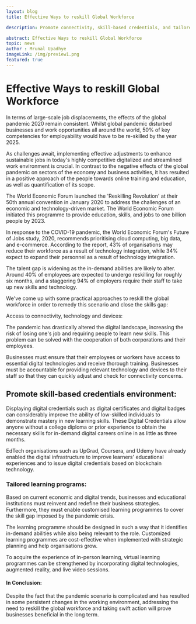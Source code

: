 ```yaml
---
layout: blog
title: Effective Ways to reskill Global Workforce 

description: Promote connectivity, skill-based credentials, and tailored learning programs to effectively reskill the global workforce.

abstract: Effective Ways to reskill Global Workforce 
topic: news
author : Mrunal Upadhye
imageLink: /img/preview1.png
featured: true
---
```


# Effective Ways to reskill Global Workforce
In terms of large-scale job displacements, the effects of the global pandemic 2020 remain consistent. Whilst global pandemic disturbed businesses and work opportunities all around the world, 50% of key competencies for employability would have to be re-skilled by the year 2025.

As challenges await, implementing effective adjustments to enhance sustainable jobs in today's highly competitive digitalized and streamlined work environment is crucial. In contrast to the negative effects of the global pandemic on sectors of the economy and business activities, it has resulted in a positive approach of the people towards online training and education, as well as quantification of its scope.

The World Economic Forum launched the 'Reskilling Revolution' at their 50th annual convention in January 2020 to address the challenges of an economic and technology-driven market. The World Economic Forum initiated this programme to provide education, skills, and jobs to one billion people by 2023.

In response to the COVID-19 pandemic, the World Economic Forum's Future of Jobs study, 2020, recommends prioritising cloud computing, big data, and e-commerce. According to the report, 43% of organisations may reduce their workforce as a result of technology integration, while 34% expect to expand their personnel as a result of technology integration.

The talent gap is widening as the in-demand abilities are likely to alter. Around 40% of employees are expected to undergo reskilling for roughly six months, and a staggering 94% of employers require their staff to take up new skills and technology.

We've come up with some practical approaches to reskill the global workforce in order to remedy this scenario and close the skills gap:

Access to connectivity, technology and devices:

The pandemic has drastically altered the digital landscape, increasing the risk of losing one's job and requiring people to learn new skills. This problem can be solved with the cooperation of both corporations and their employees.

Businesses must ensure that their employees or workers have access to essential digital technologies and receive thorough training. Businesses must be accountable for providing relevant technology and devices to their staff so that they can quickly adjust and check for connectivity concerns.

## Promote skill-based credentials environment:

Displaying digital credentials such as digital certificates and digital badges can considerably improve the ability of low-skilled individuals to demonstrate mastery in new learning skills. These Digital Credentials allow anyone without a college diploma or prior experience to obtain the necessary skills for in-demand digital careers online in as little as three months.

EdTech organisations such as UpGrad, Coursera, and Udemy have already enabled the digital infrastructure to improve learners' educational experiences and to issue digital credentials based on blockchain technology.

### Tailored learning programs:

Based on current economic and digital trends, businesses and educational institutions must reinvent and redefine their business strategies. Furthermore, they must enable customised learning programmes to cover the skill gap imposed by the pandemic crisis.

The learning programme should be designed in such a way that it identifies in-demand abilities while also being relevant to the role. Customized learning programmes are cost-effective when implemented with strategic planning and help organisations grow.

To acquire the experience of in-person learning, virtual learning programmes can be strengthened by incorporating digital technologies, augmented reality, and live video sessions.

#### In Conclusion:

Despite the fact that the pandemic scenario is complicated and has resulted in some persistent changes in the working environment, addressing the need to reskill the global workforce and taking swift action will prove businesses beneficial in the long term.



